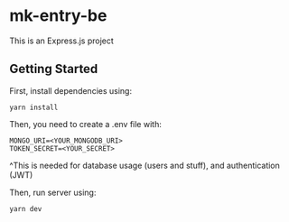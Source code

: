 ﻿# mk-entry-be
 
This is an Express.js project

## Getting Started

First, install dependencies using:

```
yarn install
```

Then, you need to create a .env file with:
```
MONGO_URI=<YOUR_MONGODB_URI>
TOKEN_SECRET=<YOUR_SECRET>
```

^This is needed for database usage (users and stuff), and authentication (JWT)

Then, run server using:
```
yarn dev
```


